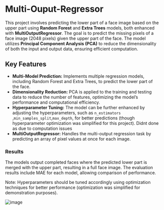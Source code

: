 # Multi-Ouput-Regressor


This project involves predicting the lower part of a face image based on the upper part using **Random Forest** and **Extra Trees** models, both enhanced with **MultiOutputRegressor**. The goal is to predict the missing pixels of a face image (2048 pixels) given the upper part of the face. The model utilizes **Principal Component Analysis (PCA)** to reduce the dimensionality of both the input and output data, ensuring efficient computation.

## Key Features

- **Multi-Model Prediction:** Implements multiple regression models, including Random Forest and Extra Trees, to predict the lower part of the face.
- **Dimensionality Reduction:** PCA is applied to the training and testing data to reduce the number of features, optimizing the model’s performance and computational efficiency.
- **Hyperparameter Tuning:** The model can be further enhanced by adjusting the hyperparameters, such as `n_estimators` ,`min_samples_split`,`max_depth`, for better predictions (though hyperparameter optimization was simplified for this project). Didnt done as due to computation issues
- **MultiOutputRegressor:** Handles the multi-output regression task by predicting an array of pixel values at once for each image.


### Results

The models output completed faces where the predicted lower part is merged with the upper part, resulting in a full face image. The evaluation results include MAE for each model, allowing comparison of performance.

Note: Hyperparameters should be tuned accordingly using optimization techniques for better performance (optimization was simplified for demonstration purposes).

![image](https://github.com/user-attachments/assets/f7bb00aa-fc21-4727-afec-888da94aee6a)

